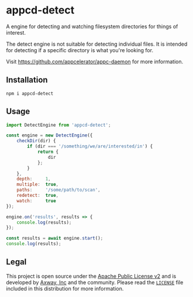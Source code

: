 # appcd-detect

A engine for detecting and watching filesystem directories for things of interest.

The detect engine is not suitable for detecting individual files. It is intended for detecting if a
specific directory is what you're looking for.

Visit https://github.com/appcelerator/appc-daemon for more information.

## Installation

	npm i appcd-detect

## Usage

```js
import DetectEngine from 'appcd-detect';

const engine = new DetectEngine({
	checkDir(dir) {
	 	if (dir === '/something/we/are/interested/in') {
			return {
				dir
			};
		}
	},
	depth:     1,
	multiple:  true,
	paths:     '/some/path/to/scan',
	redetect:  true,
	watch:     true
});

engine.on('results', results => {
	console.log(results);
});

const results = await engine.start();
console.log(results);
```

## Legal

This project is open source under the [Apache Public License v2][1] and is developed by
[Axway, Inc](http://www.axway.com/) and the community. Please read the [`LICENSE`][1] file included
in this distribution for more information.

[1]: https://github.com/appcelerator/appc-daemon/blob/master/packages/appcd-detect/LICENSE
